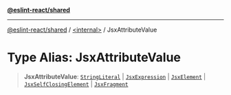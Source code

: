 [**@eslint-react/shared**](../../README.md)

***

[@eslint-react/shared](../../README.md) / [\<internal\>](../README.md) / JsxAttributeValue

# Type Alias: JsxAttributeValue

> **JsxAttributeValue**: [`StringLiteral`](../interfaces/StringLiteral.md) \| [`JsxExpression`](../interfaces/JsxExpression.md) \| [`JsxElement`](../interfaces/JsxElement.md) \| [`JsxSelfClosingElement`](../interfaces/JsxSelfClosingElement.md) \| [`JsxFragment`](../interfaces/JsxFragment.md)
